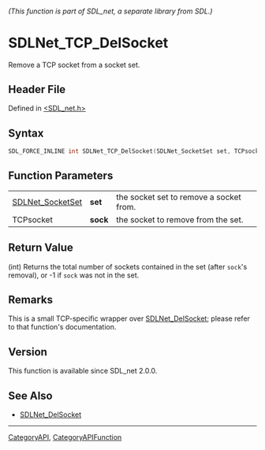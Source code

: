 ###### (This function is part of SDL_net, a separate library from SDL.)
# SDLNet_TCP_DelSocket

Remove a TCP socket from a socket set.

## Header File

Defined in [<SDL_net.h>](https://github.com/libsdl-org/SDL_net/blob/SDL2/include/SDL_net.h)

## Syntax

```c
SDL_FORCE_INLINE int SDLNet_TCP_DelSocket(SDLNet_SocketSet set, TCPsocket sock);
```

## Function Parameters

|                                      |          |                                         |
| ------------------------------------ | -------- | --------------------------------------- |
| [SDLNet_SocketSet](SDLNet_SocketSet) | **set**  | the socket set to remove a socket from. |
| TCPsocket                            | **sock** | the socket to remove from the set.      |

## Return Value

(int) Returns the total number of sockets contained in the set (after
`sock`'s removal), or -1 if `sock` was not in the set.

## Remarks

This is a small TCP-specific wrapper over
[SDLNet_DelSocket](SDLNet_DelSocket); please refer to that function's
documentation.

## Version

This function is available since SDL_net 2.0.0.

## See Also

- [SDLNet_DelSocket](SDLNet_DelSocket)

----
[CategoryAPI](CategoryAPI), [CategoryAPIFunction](CategoryAPIFunction)

